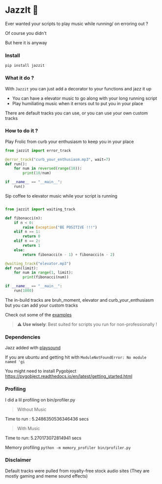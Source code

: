 # JazzIt 🎷

Ever wanted your scripts to play music while running/ on erroring out ?

Of course you didn't

But here it is anyway


### Install

```
pip install jazzit
```

### What it do ?

With `Jazzit` you can just add a decorator to your functions and jazz it up 

- You can have a elevator music to go along with your long running script
- Play humiliating music when it errors out to put you in your place

There are default tracks you can use, or you can use your own custom tracks

### How to do it ?

Play Frolic from curb your enthusiasm to keep you in your place

```python
from jazzit import error_track

@error_track("curb_your_enthusiasm.mp3", wait=7)
def run():
    for num in reversed(range(10)):
        print(10/num)

if __name__ == "__main__":
    run()

```

Sip coffee to elevator music while your script is running

```python

from jazzit import waiting_track

def fibonacci(n):
    if n < 0:
        raise Exception("BE POSITIVE !!!")
    elif n == 1:
        return 0
    elif n == 2:
        return 1
    else:
        return fibonacci(n - 1) + fibonacci(n - 2)

@waiting_track("elevator.mp3")
def run(limit):
    for num in range(1, limit):
        print(fibonacci(num))

if __name__ == "__main__":
    run(1000)
``` 

The in-build tracks are bruh_moment, elevator and curb_your_enthusiasm but you can add your custom tracks 


Check out some of the [examples](https://github.com/Sangarshanan/jazzit/tree/master/examples)


> :warning: **Use wisely**:  Best suited for scripts you run for non-professionally !


### Dependencies

Jazz added with [playsound](https://github.com/TaylorSMarks/playsound)

If you are ubuntu and getting hit with `ModuleNotFoundError: No module named 'gi`

You might need to install Pygobject https://pygobject.readthedocs.io/en/latest/getting_started.html


### Profiling


I did a lil profiling on bin/profiler.py

> Without Music

Time to run : 5.2486350536346436 secs

> With Music

Time to run: 5.270173072814941 secs

Memory profiling `python -m memory_profiler bin/profiler.py`


### Disclaimer

Default tracks were pulled from royalty-free stock audio sites (They are mostly gaming and meme sound effects)
